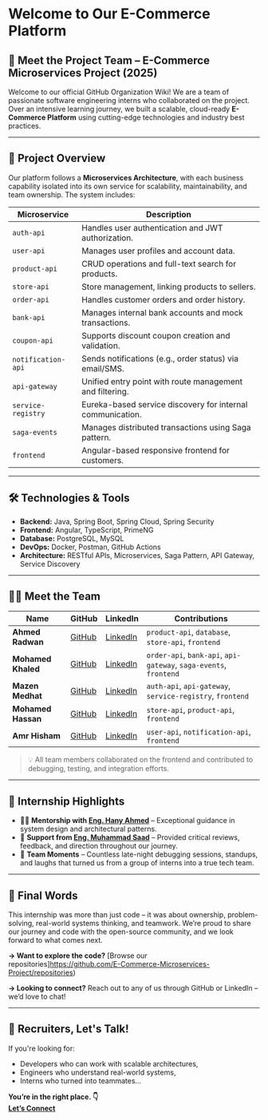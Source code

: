 # Welcome to Our E-Commerce Platform

## 👥 Meet the Project Team – E-Commerce Microservices Project (2025)

Welcome to our official GitHub Organization Wiki! We are a team of passionate software engineering interns who collaborated on the project. Over an intensive learning journey, we built a scalable, cloud-ready **E-Commerce Platform** using cutting-edge technologies and industry best practices.

---

## 🚀 Project Overview

Our platform follows a **Microservices Architecture**, with each business capability isolated into its own service for scalability, maintainability, and team ownership. The system includes:

| Microservice         | Description |
|----------------------|-------------|
| `auth-api`           | Handles user authentication and JWT authorization. |
| `user-api`           | Manages user profiles and account data. |
| `product-api`        | CRUD operations and full-text search for products. |
| `store-api`          | Store management, linking products to sellers. |
| `order-api`          | Handles customer orders and order history. |
| `bank-api`           | Manages internal bank accounts and mock transactions. |
| `coupon-api`         | Supports discount coupon creation and validation. |
| `notification-api`   | Sends notifications (e.g., order status) via email/SMS. |
| `api-gateway`        | Unified entry point with route management and filtering. |
| `service-registry`   | Eureka-based service discovery for internal communication. |
| `saga-events`        | Manages distributed transactions using Saga pattern. |
| `frontend`           | Angular-based responsive frontend for customers. |

---

## 🛠️ Technologies & Tools

- **Backend:** Java, Spring Boot, Spring Cloud, Spring Security
- **Frontend:** Angular, TypeScript, PrimeNG
- **Database:** PostgreSQL, MySQL
- **DevOps:** Docker, Postman, GitHub Actions
- **Architecture:** RESTful APIs, Microservices, Saga Pattern, API Gateway, Service Discovery

---

## 🧑‍💻 Meet the Team

| Name               | GitHub | LinkedIn | Contributions |
|--------------------|--------|----------|---------------|
| **Ahmed Radwan**   | [GitHub](https://github.com/Ahmed01126) | [LinkedIn](https://www.linkedin.com/in/ahmed-radwan-b1871a234/) | `product-api`, `database`, `store-api`, `frontend` |
| **Mohamed Khaled** | [GitHub](https://github.com/mohamedkhaled123447) | [LinkedIn](https://www.linkedin.com/in/mohamed-khaled-08229b207/) | `order-api`, `bank-api`, `api-gateway`, `saga-events`, `frontend` |
| **Mazen Medhat**  | [GitHub](https://github.com/DarkTigerFAF) | [LinkedIn](https://www.linkedin.com/in/mazennmedhat/) | `auth-api`, `api-gateway`, `service-registry`, `frontend` |
| **Mohamed Hassan** | [GitHub](https://github.com/Mohamed-Hassan-yahya) | [LinkedIn](https://www.linkedin.com/in/mohamed-hassan-b424b223b/) | `store-api`, `product-api`, `frontend` |
| **Amr Hisham**     | [GitHub](https://github.com/AmrHisham-ui) | [LinkedIn](https://www.linkedin.com/in/amr-hisham-o12/) | `user-api`, `notification-api`, `frontend` |

> 💡 All team members collaborated on the frontend and contributed to debugging, testing, and integration efforts.

---

## 📸 Internship Highlights

- 👨‍💻 **Mentorship with [Eng. Hany Ahmed](https://www.linkedin.com/in/hanyahmed/)** – Exceptional guidance in system design and architectural patterns.
- 🤝 **Support from [Eng. Muhammad Saad](https://www.linkedin.com/in/muhammad-saad-01/)** – Provided critical reviews, feedback, and direction throughout our journey.
- 🎉 **Team Moments** – Countless late-night debugging sessions, standups, and laughs that turned us from a group of interns into a true tech team.

---

## 🙌 Final Words

This internship was more than just code – it was about ownership, problem-solving, real-world systems thinking, and teamwork. We’re proud to share our journey and code with the open-source community, and we look forward to what comes next.

**→ Want to explore the code?** [Browse our repositories]https://github.com/E-Commerce-Microservices-Project/repositories)

**→ Looking to connect?** Reach out to any of us through GitHub or LinkedIn – we’d love to chat!

---

## 💼 Recruiters, Let's Talk!

If you're looking for:
- Developers who can work with scalable architectures,
- Engineers who understand real-world systems,
- Interns who turned into teammates...

**You’re in the right place. 👇  
[Let’s Connect](https://github.com/Fawry-Intern-Team)**
